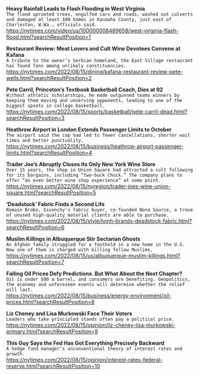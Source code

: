 **Heavy Rainfall Leads to Flash Flooding in West Virginia**\
`The flood uprooted trees, engulfed cars and roads, washed out culverts and damaged at least 100 homes in Kanawha County, just east of Charleston, W.Wa., officials said.`\
https://nytimes.com/video/us/100000008489658/west-virginia-flash-flood.html?searchResultPosition=1

**Restaurant Review: Meat Lovers and Cult Wine Devotees Convene at Kafana**\
`A tribute to the owner’s Serbian homeland, the East Village restaurant has found fans among unlikely constituencies.`\
https://nytimes.com/2022/08/15/dining/kafana-restaurant-review-pete-wells.html?searchResultPosition=2

**Pete Carril, Princeton’s Textbook Basketball Coach, Dies at 92**\
`Without athletic scholarships, he made outgunned teams winners by keeping them moving and unnerving opponents, leading to one of the biggest upsets in college basketball.`\
https://nytimes.com/2022/08/15/sports/basketball/pete-carril-dead.html?searchResultPosition=3

**Heathrow Airport in London Extends Passenger Limits to October**\
`The airport said the cap had led to fewer cancellations, shorter wait times and better punctuality.`\
https://nytimes.com/2022/08/15/business/heathrow-airport-passenger-limits.html?searchResultPosition=4

**Trader Joe’s Abruptly Closes Its Only New York Wine Store**\
`Over 15 years, the shop in Union Square had attracted a cult following for its bargains, including “two-buck Chuck.” The company plans to offer “an even better wine shop experience” at some point.`\
https://nytimes.com/2022/08/15/nyregion/trader-joes-wine-union-square.html?searchResultPosition=5

**‘Deadstock’ Fabric Finds a Second Life**\
`Romain Brabo, Givenchy’s fabric buyer, co-founded Nona Source, a trove of unused high-quality material clients are able to purchase.`\
https://nytimes.com/2022/08/15/style/lvmh-brands-deadstock-fabric.html?searchResultPosition=6

**Muslim Killings in Albuquerque Stir Sectarian Ghosts**\
`An Afghan family struggled for a foothold in a new home in the U.S. Now one of them is charged with killing fellow Muslims.`\
https://nytimes.com/2022/08/15/us/albuquerque-muslim-killings.html?searchResultPosition=7

**Falling Oil Prices Defy Predictions. But What About the Next Chapter?**\
`Oil is under $90 a barrel, and consumers are benefiting. Geopolitics, the economy and unforeseen events will determine whether the relief will last.`\
https://nytimes.com/2022/08/15/business/energy-environment/oil-prices.html?searchResultPosition=8

**Liz Cheney and Lisa Murkowski Face Their Voters**\
`Leaders who take principled stands often pay a political price.`\
https://nytimes.com/2022/08/15/opinion/liz-cheney-lisa-murkowski-primary.html?searchResultPosition=9

**This Guy Says the Fed Has Got Everything Precisely Backward**\
`A hedge fund manager’s unconventional theory of interest rates and growth.`\
https://nytimes.com/2022/08/15/opinion/interest-rates-federal-reserve.html?searchResultPosition=10

